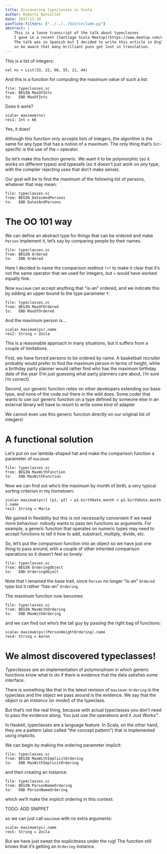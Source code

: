 ```yaml
---
title: Discovering typeclasses in Scala
author: Roberto Bonvallet
date: 2017-11-30
panflute-filters: ["../../../bin/include.py"]
abstract: |
    This is a loose transcript of the talk about typeclasses
    I gave in a recent [Santiago Scala Meetup](https://www.meetup.com/es/Santiago-Scala-Meetup/events/240507350/).
    The talk was in Spanish but I decided to write this article in English,
    so be aware that many brilliant puns got lost in translation.
---
```


This is a list of integers:

~~~~ {.scala}
val ns = List(33, 22, 66, 55, 11, 44)
~~~~

And this is a function for computing
the maximum value of such a list:

~~~~ {.include .scala}
file: typeclasses.sc
from: BEGIN MaxOfInts
to:   END MaxOfInts
~~~~

Does it work?

~~~~
scala> maximum(ns)
res1: Int = 66
~~~~

Yes, it does!

Although this function only accepts lists of integers,
the algorithm is the same for any type
that has a notion of a maximum.
The only thing that’s `Int`-specific
is the use of the ``<`` operator.

So let’s make this function generic.
We want it to be polymorphic (so it works on different types)
and typesafe
(so it doesn’t just work on *any* type,
with the compiler rejecting uses that don’t make sense).

Our goal will be to find the maximum of the following list of persons,
whatever that may mean:

~~~~ {.include .scala}
file: typeclasses.sc
from: BEGIN DatesAndPersons
to:   END DatesAndPersons
~~~~

The OO 101 way
==============

We can define an abstract type
for things that can be ordered
and make `Person` implement it,
let’s say by comparing people by their names.

~~~~ {.include .scala}
file: typeclasses.sc
from: BEGIN Ordered
to:   END Ordered
~~~~

Here I decided to name the comparison method ``?<?``
to make it clear that it‘s not the same operator that we used for integers,
but ``<`` would have worked equally fine.

Now ``maximum`` can accept anything that “is-an” ordered,
and we indicate this by adding an upper bound to the type parameter `T`:

~~~~ {.include .scala}
file: typeclasses.sc
from: BEGIN MaxOfOrdered
to:   END MaxOfOrdered
~~~~

And the maximum person is...

~~~~
scala> maximum(ps).name
res2: String = Zoila
~~~~

This is a reasonable approach in many situations,
but it suffers from a couple of limitations.

First, we have forced persons to be ordered by name.
A basketball recruiter probably would prefer to find
the maximum person in terms of height,
while a birthday party planner would rather
find who has the maximum birthday date of the year
(I’m just guessing what party planners care about, I’m sure I’m correct).

Second, our generic function relies on other developers
extending our base type,
and none of the code out there in the wild does.
Some coder that wants to use our generic function
on a type defined by someone else in an external library
will have to resort to write some kind of adapter

We cannot even use this generic function directly
on our original list of integers!


A functional solution
=====================

Let’s put on our lambda-shaped hat
and make the comparison function a parameter of `maximum`:

~~~~ {.include .scala}
file: typeclasses.sc
from: BEGIN MaxWithFunction
to:   END MaxWithFunction
~~~~

Now we can find out who’s the maximum by month of birth,
a very typical sorting criterion in my hometown:

~~~~
scala> maximum(ps){ (p1, p2) ⇒ p1.birthDate.month < p2.birthDate.month }.name
res3: String = Maria
~~~~

We gained in flexibility
but this is not necessarily convenient if we need more behaviour:
nobody wants to pass ten functions as arguments.
For example,
a generic function that operates on numeric types
may need to accept functions to tell it
how to add, substract, multiply, divide, etc.

So, let’s put the comparison function into an object
so we have just one thing to pass around,
with a couple of other inherited comparison operations
so it doesn’t feel so lonely:

~~~~ {.include .scala}
file: typeclasses.sc
from: BEGIN OrderingObject
to:   END OrderingObject
~~~~

Note that I renamed the base trait,
since `Person` no longer “is-an” `Ordered` type
but it rather “has-an” `Ordering`.

The maximum function now becomes:

~~~~ {.include .scala}
file: typeclasses.sc
from: BEGIN MaxWithOrdering
to:   END MaxWithOrdering
~~~~

and we can find out who’s the tall guy by passing the right bag of functions:

~~~~
scala> maximum(ps)(PersonHeightOrdering).name
res4: String = Aaron
~~~~


We almost discovered typeclasses!
=================================

*Typeclasses* are an implementation of polymorphism
in which generic functions know what to do
if there is evidence that the data satisfies some interface.

There is something like that in the latest revision of `maximum`:
`Ordering` is the typeclass
and the object we pass around is the evidence.
We say that the object is an *instance* (or *model*) of the typeclass.

But that’s not the real thing,
because with actual typeclasses you don’t need to pass the evidence along.
You just use the operations and it Just Works™.

In Haskell, typeclasses are a language feature.
In Scala, on the other hand,
they are a pattern (also called “the concept pattern”)
that is implemented using implicits.

We can begin by making the ordering parameter implicit:

~~~~ {.include .scala}
file: typeclasses.sc
from: BEGIN MaxWithImplicitOrdering
to:   END MaxWithImplicitOrdering
~~~~

and then creating an instance:

~~~~ {.include .scala}
file: typeclasses.sc
from: BEGIN PersonNameOrdering
to:   END PersonNameOrdering
~~~~

which we’ll make the implicit ordering in this context:

TODO: ADD SNIPPET

so we can just call `maximum` with no extra arguments:

~~~~
scala> maximum(ps).name
res5: String = Zoila
~~~~

But we have just swept the explicitness under the rug!
The function still knows that it’s getting an `Ordering` instance.




